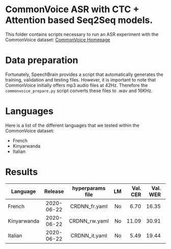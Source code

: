# CommonVoice ASR with CTC + Attention based Seq2Seq models.
This folder contains scripts necessary to run an ASR experiment with the CommonVoice dataset: [CommonVoice Homepage](https://commonvoice.mozilla.org/fr)

# Data preparation
Fortunately, SpeechBrain provides a script that automatically generates the training, validation and testing files. However, it is important to note that CommonVoice initially offers mp3 audio files at 42Hz. Therefore the `commonvoice_prepare.py` script converts these files to .wav and 16KHz.

# Languages
Here is a list of the different languages that we tested within the CommonVoice dataset:
- French
- Kinyarwanda
- Italian

# Results

| Language | Release | hyperparams file | LM | Val. CER | Val. WER | Test CER | Test WER | Model link | GPUs |
| ------------- |:-------------:|:---------------------------:| -----:| -----:| -----:| -----:| -----:| :-----------:| :-----------:|
| French | 2020-06-22 | CRDNN_fr.yaml | No | 6.70 | 16.35 | 7.61 | 18.22 | [Download](https://drive.google.com/file/d/1a7J80SIB5rCgZ4PtA_ydwqE5G-FzShdc/view?usp=sharing) | 2xV100 16GB |
| Kinyarwanda | 2020-06-22 | CRDNN_rw.yaml | No | 11.09 | 30.91 | 16.53 | 38.78 | [Download](https://drive.google.com/file/d/11tRQrl7aEktiiwbSM3eKQ_mIYGFHMBCH/view?usp=sharing) | 2xV100 16GB |
| Italian | 2020-06-22 | CRDNN_it.yaml | No | 5.49 | 19.44 | 6.49 | 20.92 | [Download](https://drive.google.com/drive/folders/1XhwgVSygkkkSuWfB8WlG7uCn4QftO6Q1?usp=sharing) | 2xV100 16GB |
